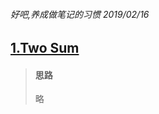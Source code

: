 ###### 好吧,养成做笔记的习惯 2019/02/16

## [1.Two Sum](https://leetcode.com/problems/two-sum/)

> #### 思路
> 略




